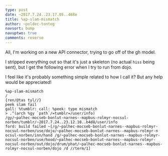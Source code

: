 ```yaml
---
type: post
date: ~2017.7.24..23.17.05..468e
title: %ap-slam-mismatch
author: ~poldec-tonteg
navsort: bump
navuptwo: true
comments: reverse
---
```


All,
I'm working on a new API connector, trying to go off of the gh model.

I stripped everything out so that it's just a skeleton (no actual `hiss` being sent), but I get the following error when I try to run from dojo.

I feel like it's probably something simple related to how I call it? But any help would be appreciated!

```
%ap-slam-mismatch
/
{ren/@tas tyl//}
peek slam fail
gall: %tumblr: call: %peek: type mismatch
> .^(arch %gy `path`/=tumblr=/user/info)
/gy/~palhec-mocseb-bonlut-narnes--mapbus-rolmyr-nocsul-norben/tumblr/~2017.7.24..23.12.10..b4d8/user/info
ford: build failed ~[/g/~palhec-mocseb-bonlut-narnes--mapbus-rolmyr-nocsul-norben/use/dojo/~palhec-mocseb-bonlut-narnes--mapbus-rolmyr-n
ocsul-norben/inn/hand /g/~palhec-mocseb-bonlut-narnes--mapbus-rolmyr-nocsul-norben/use/hood/~palhec-mocseb-bonlut-narnes--mapbus-rolmyr-
nocsul-norben/out/dojo/drum/phat/~palhec-mocseb-bonlut-narnes--mapbus-rolmyr-nocsul-norben/dojo /d //term/1]
```